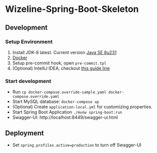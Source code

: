 # Wizeline-Spring-Boot-Skeleton

## Development

### Setup Environment

1. Install JDK-8 latest. Current version [Java SE 8u231](https://www.oracle.com/technetwork/java/javase/downloads/index.html)
2. [Docker](https://docs.docker.com/docker-for-mac/)
3. Setup pre-commit hook, open `pre-commit.tpl`
4. (Optional) IntelliJ IDEA, checkout [this guide line](https://github.com/google/google-java-format#intellij)

### Start development

* Run `cp docker-compose.override-sample.yaml docker-compose.override.yaml`
* Start MySQL database: `docker-compose up`
* (Optional) Create `application-local.yml` for customizing properties.
* Start Spring Boot Application `./mvnw spring-boot:run`
* Swagger-UI: http://localhost:8449/swagger-ui.html

## Deployment 

* Set `spring.profiles.active=production` to turn off Swagger-UI 
